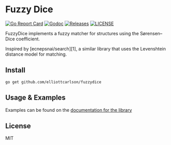 # Fuzzy Dice

[![Go Report Card](https://goreportcard.com/badge/github.com/elliottcarlson/fuzzydice?style=flat-square)](https://goreportcard.com/report/github.com/elliottcarlson/fuzzydice)
[![Godoc](https://img.shields.io/badge/go-documentation-blue.svg?style=flat-square)](https://pkg.go.dev/github.com/elliottcarlson/fuzzydice)
[![Releases](https://img.shields.io/github/release/elliottcarlson/fuzzydice/all.svg?style=flat-square)](https://github.com/elliottcarlson/fuzzydice/releases)
[![LICENSE](https://img.shields.io/github/license/elliottcarlson/fuzzydice.svg?style=flat-square)](https://github.com/elliottcarlson/fuzzydice/blob/master/LICENSE)

FuzzyDice implements a fuzzy matcher for structures using the Sørensen–Dice coefficient.

Inspired by [ecnepsnai/search][1], a similar library that uses the Levenshtein distance model for matching.

## Install

```
go get github.com/elliottcarlson/fuzzydice
```

##  Usage & Examples

Examples can be found on the [documentation for the library](https://pkg.go.dev/github.com/elliottcarlson/fuzzydice)

## License

MIT
